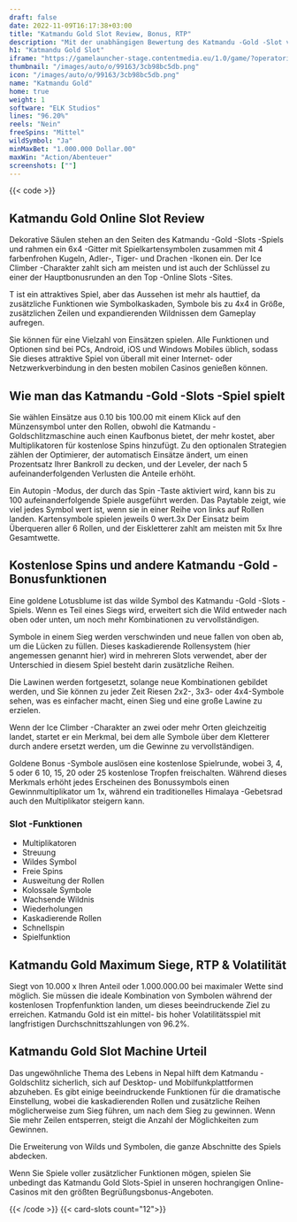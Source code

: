```yaml
---
draft: false
date: 2022-11-09T16:17:38+03:00
title: "Katmandu Gold Slot Review, Bonus, RTP"
description: "Mit der unabhängigen Bewertung des Katmandu -Gold -Slot von Elk Studios können Sie kostenlos oder echtes Geld spielen und hier einen Bonus erhalten!"
h1: "Katmandu Gold Slot"
iframe: "https://gamelauncher-stage.contentmedia.eu/1.0/game/?operatorid=44&mode=demo&currency=EUR&device=desktop&token=EUR&language=en_US&gameid=10051"
thumbnail: "/images/auto/o/99163/3cb98bc5db.png"
icon: "/images/auto/o/99163/3cb98bc5db.png"
name: "Katmandu Gold"
home: true
weight: 1
software: "ELK Studios"
lines: "96.20%"
reels: "Nein"
freeSpins: "Mittel"
wildSymbol: "Ja"
minMaxBet: "1.000.000 Dollar.00"
maxWin: "Action/Abenteuer"
screenshots: [""]
---
```


{{< code >}}<h2>Katmandu Gold Online Slot Review</h2><p>Dekorative Säulen stehen an den Seiten des Katmandu -Gold -Slots -Spiels und rahmen ein 6x4 -Gitter mit Spielkartensymbolen zusammen mit 4 farbenfrohen Kugeln, Adler-, Tiger- und Drachen -Ikonen ein. Der Ice Climber -Charakter zahlt sich am meisten und ist auch der Schlüssel zu einer der Hauptbonusrunden an den Top -Online Slots -Sites.</p><p>T ist ein attraktives Spiel, aber das Aussehen ist mehr als hauttief, da zusätzliche Funktionen wie Symbolkaskaden, Symbole bis zu 4x4 in Größe, zusätzlichen Zeilen und expandierenden Wildnissen dem Gameplay aufregen.</p><p>Sie können für eine Vielzahl von Einsätzen spielen. Alle Funktionen und Optionen sind bei PCs, Android, iOS und Windows Mobiles üblich, sodass Sie dieses attraktive Spiel von überall mit einer Internet- oder Netzwerkverbindung in den besten mobilen Casinos genießen können.</p><h2>Wie man das Katmandu -Gold -Slots -Spiel spielt</h2><p>Sie wählen Einsätze aus 0.10 bis 100.00 mit einem Klick auf den Münzensymbol unter den Rollen, obwohl die Katmandu -Goldschlitzmaschine auch einen Kaufbonus bietet, der mehr kostet, aber Multiplikatoren für kostenlose Spins hinzufügt. Zu den optionalen Strategien zählen der Optimierer, der automatisch Einsätze ändert, um einen Prozentsatz Ihrer Bankroll zu decken, und der Leveler, der nach 5 aufeinanderfolgenden Verlusten die Anteile erhöht.</p><p>Ein Autopin -Modus, der durch das Spin -Taste aktiviert wird, kann bis zu 100 aufeinanderfolgende Spiele ausgeführt werden. Das Paytable zeigt, wie viel jedes Symbol wert ist, wenn sie in einer Reihe von links auf Rollen landen. Kartensymbole spielen jeweils 0 wert.3x Der Einsatz beim Überqueren aller 6 Rollen, und der Eiskletterer zahlt am meisten mit 5x Ihre Gesamtwette.</p><h2>Kostenlose Spins und andere Katmandu -Gold -Bonusfunktionen</h2><p>Eine goldene Lotusblume ist das wilde Symbol des Katmandu -Gold -Slots -Spiels. Wenn es Teil eines Siegs wird, erweitert sich die Wild entweder nach oben oder unten, um noch mehr Kombinationen zu vervollständigen.</p><p>Symbole in einem Sieg werden verschwinden und neue fallen von oben ab, um die Lücken zu füllen. Dieses kaskadierende Rollensystem (hier angemessen genannt hier) wird in mehreren Slots verwendet, aber der Unterschied in diesem Spiel besteht darin zusätzliche Reihen.</p><p>Die Lawinen werden fortgesetzt, solange neue Kombinationen gebildet werden, und Sie können zu jeder Zeit Riesen 2x2-, 3x3- oder 4x4-Symbole sehen, was es einfacher macht, einen Sieg und eine große Lawine zu erzielen.</p><p>Wenn der Ice Climber -Charakter an zwei oder mehr Orten gleichzeitig landet, startet er ein Merkmal, bei dem alle Symbole über dem Kletterer durch andere ersetzt werden, um die Gewinne zu vervollständigen.</p><p>Goldene Bonus -Symbole auslösen eine kostenlose Spielrunde, wobei 3, 4, 5 oder 6 10, 15, 20 oder 25 kostenlose Tropfen freischalten. Während dieses Merkmals erhöht jedes Erscheinen des Bonussymbols einen Gewinnmultiplikator um 1x, während ein traditionelles Himalaya -Gebetsrad auch den Multiplikator steigern kann.</p><h3>
Slot -Funktionen</h3><ul>
<li></span>
Multiplikatoren</li>
<li></span>
Streuung</li>
<li></span>
Wildes Symbol</li>
<li></span>
Freie Spins</li>
<li></span>
Ausweitung der Rollen</li>
<li></span>
Kolossale Symbole</li>
<li></span>
Wachsende Wildnis</li>
<li></span>
Wiederholungen</li>
<li></span>
Kaskadierende Rollen</li>
<li></span>
Schnellspin</li>
<li></span>
Spielfunktion</li></ul><h2>Katmandu Gold Maximum Siege, RTP & Volatilität</h2><p>Siegt von 10.000 x Ihren Anteil oder 1.000.000.00 bei maximaler Wette sind möglich. Sie müssen die ideale Kombination von Symbolen während der kostenlosen Tropfenfunktion landen, um dieses beeindruckende Ziel zu erreichen. Katmandu Gold ist ein mittel- bis hoher Volatilitätsspiel mit langfristigen Durchschnittszahlungen von 96.2%.</p><h2>Katmandu Gold Slot Machine Urteil</h2><p>Das ungewöhnliche Thema des Lebens in Nepal hilft dem Katmandu -Goldschlitz sicherlich, sich auf Desktop- und Mobilfunkplattformen abzuheben. Es gibt einige beeindruckende Funktionen für die dramatische Einstellung, wobei die kaskadierenden Rollen und zusätzliche Reihen möglicherweise zum Sieg führen, um nach dem Sieg zu gewinnen. Wenn Sie mehr Zeilen entsperren, steigt die Anzahl der Möglichkeiten zum Gewinnen.</p><p>Die Erweiterung von Wilds und Symbolen, die ganze Abschnitte des Spiels abdecken.</p><p>Wenn Sie Spiele voller zusätzlicher Funktionen mögen, spielen Sie unbedingt das Katmandu Gold Slots-Spiel in unseren hochrangigen Online-Casinos mit den größten Begrüßungsbonus-Angeboten.</p>{{< /code >}}
{{< card-slots count="12">}}